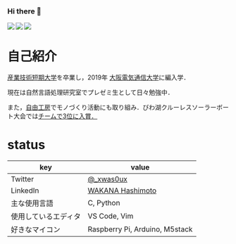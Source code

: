 ### Hi there 👋
<a href="https://github.com/anuraghazra/github-readme-stats">
  <img src="https://grass-graph.moshimo.works/images/xwasoux.png">
</a>
<a href="https://github.com/anuraghazra/github-readme-stats">
  <img align="left" src="https://github-readme-stats.vercel.app/api?username=xwasoux&show_icons=true&count_private=true&theme=shades-of-purple" />
</a>
<a href="https://github.com/anuraghazra/github-readme-stats">
  <img align="left" src="https://github-readme-stats.vercel.app/api/top-langs/?username=xwasoux&theme=shades-of-purple" />
</a>


# 自己紹介

[産業技術短期大学](https://www.sangitan.ac.jp/subject/info/)を卒業し，2019年 [大阪電気通信大学](https://www.osakac.ac.jp/faculty/information/ei/)に編入学．

現在は自然言語処理研究室でプレゼミ生として日々勉強中．

また，[自由工房](https://jiyukobo-oecu.jp/)でモノづくり活動にも取り組み．びわ湖クルーレスソーラーボート大会では[チームで3位に入賞．](https://www.osakac.ac.jp/news/2019/1880)


# status

|  key  |  value  |
| ---- | ---- |
| Twitter | [@_xwas0ux](https://twitter.com/_xwas0ux) |
| LinkedIn | [WAKANA Hashimoto](https://www.linkedin.com/in/wakana-hashimoto-805a0a197/) |
| 主な使用言語 | C, Python |  
| 使用しているエディタ | VS Code, Vim |
| 好きなマイコン | Raspberry Pi, Arduino, M5stack |


<!--
**xwasoux/xwasoux** is a ✨ _special_ ✨ repository because its `README.md` (this file) appears on your GitHub profile.



Here are some ideas to get you started:

- 🔭 I’m currently working on ...
- 🌱 I’m currently learning ...
- 👯 I’m looking to collaborate on ...
- 🤔 I’m looking for help with ...
- 💬 Ask me about ...
- 📫 How to reach me: ...
- 😄 Pronouns: ...
- ⚡ Fun fact: ...
-->
